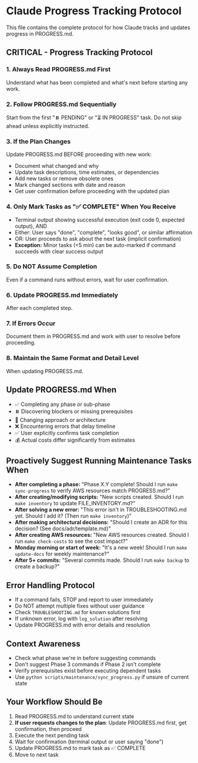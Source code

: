 # Claude Progress Tracking Protocol

This file contains the complete protocol for how Claude tracks and updates progress in PROGRESS.md.

## CRITICAL - Progress Tracking Protocol

### 1. Always Read PROGRESS.md First

Understand what has been completed and what's next before starting any work.

### 2. Follow PROGRESS.md Sequentially

Start from the first "⏸️ PENDING" or "⏳ IN PROGRESS" task. Do not skip ahead unless explicitly instructed.

### 3. If the Plan Changes

Update PROGRESS.md BEFORE proceeding with new work:
- Document what changed and why
- Update task descriptions, time estimates, or dependencies
- Add new tasks or remove obsolete ones
- Mark changed sections with date and reason
- Get user confirmation before proceeding with the updated plan

### 4. Only Mark Tasks as "✅ COMPLETE" When You Receive

- Terminal output showing successful execution (exit code 0, expected output), AND
- Either: User says "done", "complete", "looks good", or similar affirmation
- OR: User proceeds to ask about the next task (implicit confirmation)
- **Exception:** Minor tasks (<5 min) can be auto-marked if command succeeds with clear success output

### 5. Do NOT Assume Completion

Even if a command runs without errors, wait for user confirmation.

### 6. Update PROGRESS.md Immediately

After each completed step.

### 7. If Errors Occur

Document them in PROGRESS.md and work with user to resolve before proceeding.

### 8. Maintain the Same Format and Detail Level

When updating PROGRESS.md.

## Update PROGRESS.md When

- ✅ Completing any phase or sub-phase
- ⏸️ Discovering blockers or missing prerequisites
- 📝 Changing approach or architecture
- ❌ Encountering errors that delay timeline
- ✅ User explicitly confirms task completion
- 💰 Actual costs differ significantly from estimates

## Proactively Suggest Running Maintenance Tasks When

- **After completing a phase:** "Phase X.Y complete! Should I run `make sync-progress` to verify AWS resources match PROGRESS.md?"
- **After creating/modifying scripts:** "New scripts created. Should I run `make inventory` to update FILE_INVENTORY.md?"
- **After solving a new error:** "This error isn't in TROUBLESHOOTING.md yet. Should I add it? (Then run `make inventory`)"
- **After making architectural decisions:** "Should I create an ADR for this decision? (See docs/adr/template.md)"
- **After creating AWS resources:** "New AWS resources created. Should I run `make check-costs` to see the cost impact?"
- **Monday morning or start of week:** "It's a new week! Should I run `make update-docs` for weekly maintenance?"
- **After 5+ commits:** "Several commits made. Should I run `make backup` to create a backup?"

## Error Handling Protocol

- If a command fails, STOP and report to user immediately
- Do NOT attempt multiple fixes without user guidance
- Check `TROUBLESHOOTING.md` for known solutions first
- If unknown error, log with `log_solution` after resolving
- Update PROGRESS.md with error details and resolution

## Context Awareness

- Check what phase we're in before suggesting commands
- Don't suggest Phase 3 commands if Phase 2 isn't complete
- Verify prerequisites exist before executing dependent tasks
- Use `python scripts/maintenance/sync_progress.py` if unsure of current state

## Your Workflow Should Be

1. Read PROGRESS.md to understand current state
2. **If user requests changes to the plan**: Update PROGRESS.md first, get confirmation, then proceed
3. Execute the next pending task
4. Wait for confirmation (terminal output or user saying "done")
5. Update PROGRESS.md to mark task as ✅ COMPLETE
6. Move to next task